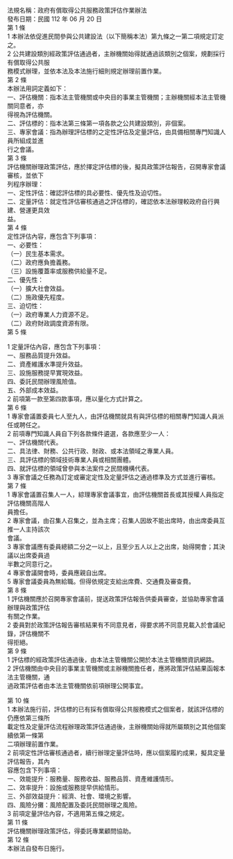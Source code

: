 法規名稱：政府有償取得公共服務政策評估作業辦法  
發布日期：民國 112 年 06 月 20 日  
第 1 條  
1 本辦法依促進民間參與公共建設法（以下簡稱本法）第九條之一第二項規定訂定之。  
2 公共建設類別經政策評估通過者，主辦機關始得就通過該類別之個案，規劃採行有償取得公共服  
務模式辦理，並依本法及本法施行細則規定辦理前置作業。  
第 2 條  
本辦法用詞定義如下：  
一、評估機關：指本法主管機關或中央目的事業主管機關；主辦機關經本法主管機關同意者，亦  
得視為評估機關。  
二、評估標的：指本法第三條第一項各款之公共建設類別，非個案。  
三、專家會議：指為辦理評估標的之定性評估及定量評估，由具備相關專門知識人員所組成並進  
行之會議。  
第 3 條  
評估機關辦理政策評估，應於擇定評估標的後，擬具政策評估報告，召開專家會議審核，並依下  
列程序辦理：  
一、定性評估：確認評估標的具必要性、優先性及迫切性。  
二、定量評估：就定性評估審核通過之評估標的，確認依本法辦理較政府自行興建、營運更具效  
益。  
第 4 條  
定性評估內容，應包含下列事項：  
一、必要性：  
（一）民生基本需求。  
（二）政府應負擔義務。  
（三）設施覆蓋率或服務供給量不足。  
二、優先性：  
（一）擴大社會效益。  
（二）施政優先程度。  
三、迫切性：  
（一）政府專業人力資源不足。  
（二）政府財政調度資源有限。  
第 5 條  


1 定量評估內容，應包含下列事項：  
一、服務品質提升效益。  
二、資產維護水準提升效益。  
三、設施服務提早實現效益。  
四、委託民間辦理風險值。  
五、外部成本效益。  
2 前項第一款至第四款事項，應以量化方式計算之。  
第 6 條  
1 專家會議置委員七人至九人，由評估機關就具有與評估標的相關專門知識人員派任或聘任之。  
2 前項專門知識人員自下列各款條件遴選，各款應至少一人：  
一、評估機關代表。  
二、具法律、財務、公共行政、財政、或本法領域之專業人員。  
三、具評估標的領域技術專業人員或相關團體。  
四、就評估標的領域曾參與本法案件之民間機構代表。  
3 專家會議之任務為訂定或審定定性及定量評估之通過標準及方式並進行審核。  
第 7 條  
1 專家會議置召集人一人，綜理專家會議事宜，由評估機關首長或其授權人員指定評估機關高階人  
員擔任。  
2 專家會議，由召集人召集之，並為主席；召集人因故不能出席時，由出席委員互推一人主持該次  
會議。  
3 專家會議應有委員總額二分之一以上，且至少五人以上之出席，始得開會；其決議以出席委員過  
半數之同意行之。  
4 專家會議開會時，委員應親自出席。  
5 專家會議委員為無給職。但得依規定支給出席費、交通費及審查費。  
第 8 條  
1 評估機關應於召開專家會議前，提送政策評估報告供委員審查，並協助專家會議辦理與政策評估  
有關之作業。  
2 委員對於政策評估報告審核結果有不同意見者，得要求將不同意見載入於會議紀錄，評估機關不  
得拒絕。  
第 9 條  
1 評估標的經政策評估通過後，由本法主管機關公開於本法主管機關資訊網路。  
2 評估機關由中央目的事業主管機關或主辦機關擔任者，應將政策評估結果函報本法主管機關，通  
過政策評估者由本法主管機關依前項辦理公開事宜。  


第 10 條  
1 本辦法施行前，評估標的已有採有償取得公共服務模式之個案者，就該評估標的仍應依第三條所  
載定性及定量評估流程辦理政策評估通過後，主辦機關始得就所屬類別之其他個案續依第一條第  
二項辦理前置作業。  
2 前項定性評估審核通過者，續行辦理定量評估時，應以個案履約成果，擬具定量評估報告，其內  
容應包含下列事項：  
一、效能提升：服務量、服務收益、服務品質、資產維護情形。  
二、效率提升：設施或服務提早供給情形。  
三、外部效益提升：經濟、社會、環境之影響。  
四、風險分攤：風險配置及委託民間辦理之風險。  
3 前項定量評估內容，不適用第五條之規定。  
第 11 條  
評估機關辦理政策評估，得委託專業顧問協助。  
第 12 條  
本辦法自發布日施行。  


